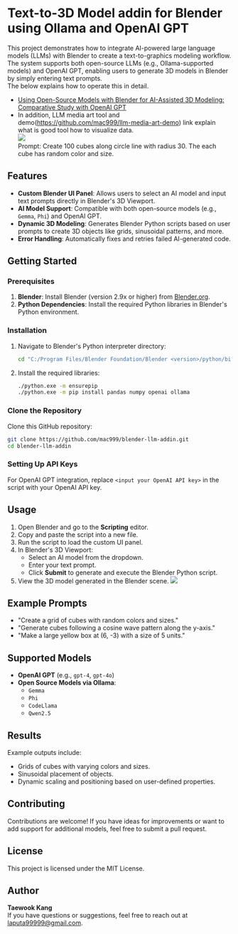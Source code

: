 # Text-to-3D Model addin for Blender using Ollama and OpenAI GPT

This project demonstrates how to integrate AI-powered large language models (LLMs) with Blender to create a text-to-graphics modeling workflow. The system supports both open-source LLMs (e.g., Ollama-supported models) and OpenAI GPT, enabling users to generate 3D models in Blender by simply entering text prompts.
</br>
The below explains how to operate this in detail.</br>
- [Using Open-Source Models with Blender for AI-Assisted 3D Modeling: Comparative Study with OpenAI GPT](https://medium.com/@laputa99999/using-open-source-models-with-blender-for-ai-assisted-3d-modeling-comparative-study-with-openai-9848209f93b8)
- In addition, LLM media art tool and demo(https://github.com/mac999/llm-media-art-demo) link explain what is good tool how to visualize data.</br>
<img src='https://miro.medium.com/v2/resize:fit:720/format:webp/1*afjizeWcUVYJuFNx99ZKKA.png'><br>Prompt: Create 100 cubes along circle line with radius 30. The each cube has random color and size.</br></img>

## Features
- **Custom Blender UI Panel**: Allows users to select an AI model and input text prompts directly in Blender's 3D Viewport.
- **AI Model Support**: Compatible with both open-source models (e.g., `Gemma`, `Phi`) and OpenAI GPT.
- **Dynamic 3D Modeling**: Generates Blender Python scripts based on user prompts to create 3D objects like grids, sinusoidal patterns, and more.
- **Error Handling**: Automatically fixes and retries failed AI-generated code.

## Getting Started

### Prerequisites
1. **Blender**: Install Blender (version 2.9x or higher) from [Blender.org](https://www.blender.org/).
2. **Python Dependencies**: Install the required Python libraries in Blender's Python environment.

### Installation

1. Navigate to Blender's Python interpreter directory:
   ```bash
   cd "C:/Program Files/Blender Foundation/Blender <version>/python/bin"
   ```
2. Install the required libraries:
   ```bash
   ./python.exe -m ensurepip
   ./python.exe -m pip install pandas numpy openai ollama
   ```

### Clone the Repository
Clone this GitHub repository:
```bash
git clone https://github.com/mac999/blender-llm-addin.git
cd blender-llm-addin
```

### Setting Up API Keys
For OpenAI GPT integration, replace `<input your OpenAI API key>` in the script with your OpenAI API key.

## Usage
1. Open Blender and go to the **Scripting** editor.
2. Copy and paste the script into a new file.
3. Run the script to load the custom UI panel.
4. In Blender's 3D Viewport:
   - Select an AI model from the dropdown.
   - Enter your text prompt.
   - Click **Submit** to generate and execute the Blender Python script.
5. View the 3D model generated in the Blender scene.
<img src="https://github.com/mac999/blender-llm-addin/blob/main/doc/img1.PNG"></img>

## Example Prompts
- "Create a grid of cubes with random colors and sizes."
- "Generate cubes following a cosine wave pattern along the y-axis."
- "Make a large yellow box at (6, -3) with a size of 5 units."

## Supported Models
- **OpenAI GPT** (e.g., `gpt-4`, `gpt-4o`)
- **Open Source Models via Ollama**:
  - `Gemma`
  - `Phi`
  - `CodeLlama`
  - `Qwen2.5`

## Results
Example outputs include:
- Grids of cubes with varying colors and sizes.
- Sinusoidal placement of objects.
- Dynamic scaling and positioning based on user-defined properties.

## Contributing
Contributions are welcome! If you have ideas for improvements or want to add support for additional models, feel free to submit a pull request.

## License
This project is licensed under the MIT License.

## Author
**Taewook Kang**  
If you have questions or suggestions, feel free to reach out at [laputa99999@gmail.com](mailto:laputa99999@gmail.com).

